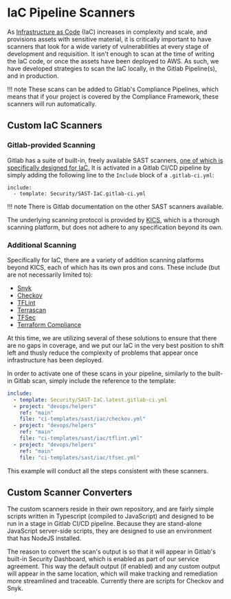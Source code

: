 # IaC Pipeline Scanners

As [Infrastructure as Code](https://en.wikipedia.org/wiki/Infrastructure_as_code) (IaC) increases in complexity and scale, and provisions assets with sensitive material, it is critically important to have scanners that look for a wide variety of vulnerabilities at every stage of development and requisition. It isn't enough to scan at the time of writing the IaC code, or once the assets have been deployed to AWS. As such, we have developed strategies to scan the IaC locally, in the Gitlab Pipeline(s), and in production.

!!! note
    These scans can be added to Gitlab's Compliance Pipelines, which means that if your project is covered by the Compliance Framework, these scanners will run automatically.

## Custom IaC Scanners

### Gitlab-provided Scanning

Gitlab has a suite of built-in, freely available SAST scanners, [one of which is specifically designed for IaC.](https://docs.gitlab.com/ee/user/application_security/iac_scanning/) It is activated in a Gitlab CI/CD pipeline by simply adding the following line to the `Include` block of a `.gitlab-ci.yml`:

```
include:
  - template: Security/SAST-IaC.gitlab-ci.yml
```

!!! note
    There is Gitlab documentation on the other SAST scanners available.

The underlying scanning protocol is provided by [KICS](https://kics.io/), which is a thorough scanning platform, but does not adhere to any specification beyond its own.

### Additional Scanning

Specifically for IaC, there are a variety of addition scanning platforms beyond KICS, each of which has its own pros and cons. These include (but are not necessarily limited to):

- [Snyk](https://app.snyk.io/group/841e58d2-f5b8-418a-a00c-ca028222ee6f/reports/)
- [Checkov](https://www.checkov.io/)
- [TFLint](https://github.com/terraform-linters/tflint)
- [Terrascan](https://runterrascan.io/)
- [TFSec](https://tfsec.dev)
- [Terraform Compliance](https://terraform-compliance.com/)

At this time, we are utilizing several of these solutions to ensure that there are no gaps in coverage, and we put our IaC in the very best position to shift left and thusly reduce the complexity of problems that appear once infrastructure has been deployed.

In order to activate one of these scans in your pipeline, similarly to the built-in Gitlab scan, simply include the reference to the template:

```yaml
include:
  - template: Security/SAST-IaC.latest.gitlab-ci.yml
  - project: "devops/helpers"
    ref: "main"
    file: "ci-templates/sast/iac/checkov.yml"
  - project: "devops/helpers"
    ref: "main"
    file: "ci-templates/sast/iac/tflint.yml"
  - project: "devops/helpers"
    ref: "main"
    file: "ci-templates/sast/iac/tfsec.yml"
  ```

This example will conduct all the steps consistent with these scanners.

## Custom Scanner Converters

The custom scanners reside in their own repository, and are fairly simple scripts written in Typescript (compiled to JavaScript) and designed to be run in a stage in Gitlab CI/CD pipeline. Because they are stand-alone JavaScript server-side scripts, they are designed to use an environment that has NodeJS installed. 

The reason to convert the scan's output is so that it will appear in Gitlab's built-in Security Dashboard, which is enabled as part of our service agreement. This way the default output (if enabled) and any custom output will appear in the same location, which will make tracking and remediation more streamlined and traceable. Currently there are scripts for Checkov and Snyk.